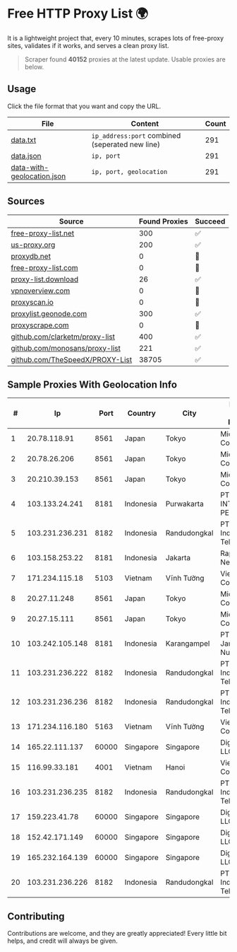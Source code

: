 
# Free HTTP Proxy List 🌍

It is a lightweight project that, every 10 minutes, scrapes lots of free-proxy sites, validates if it works, and serves a clean proxy list.


> Scraper found **40152** proxies at the latest update. Usable proxies are below.

## Usage

Click the file format that you want and copy the URL.


|File|Content|Count|
|----|-------|-----|
|[data.txt](https://raw.githubusercontent.com/themiralay/Proxy-List-World/master/data.txt)|`ip_address:port` combined (seperated new line)|291|
|[data.json](https://raw.githubusercontent.com/themiralay/Proxy-List-World/master/data.json)|`ip, port`|291|
|[data-with-geolocation.json](https://raw.githubusercontent.com/themiralay/Proxy-List-World/master/data-with-geolocation.json)|`ip, port, geolocation`|291|

## Sources

|Source|Found Proxies|Succeed|
|------|-------------|-------|
|[free-proxy-list.net](https://free-proxy-list.net)|300|✅|
|[us-proxy.org](https://www.us-proxy.org)|200|✅|
|[proxydb.net](http://proxydb.net)|0|🚫|
|[free-proxy-list.com](https://free-proxy-list.com/?page=&port=&type%5B%5D=http&type%5B%5D=https&up_time=0&search=Search)|0|🚫|
|[proxy-list.download](https://www.proxy-list.download/HTTP)|26|✅|
|[vpnoverview.com](https://vpnoverview.com/privacy/anonymous-browsing/free-proxy-servers)|0|🚫|
|[proxyscan.io](https://www.proxyscan.io)|0|🚫|
|[proxylist.geonode.com](https://proxylist.geonode.com/api/proxy-list?limit=300&page=1&sort_by=lastChecked&sort_type=desc&protocols=http,https)|300|✅|
|[proxyscrape.com](https://api.proxyscrape.com/v2/?request=displayproxies&protocol=http&timeout=10000&country=all&ssl=all&anonymity=all)|0|🚫|
|[github.com/clarketm/proxy-list](https://raw.githubusercontent.com/clarketm/proxy-list/master/proxy-list-raw.txt)|400|✅|
|[github.com/monosans/proxy-list](https://raw.githubusercontent.com/monosans/proxy-list/main/proxies/http.txt)|221|✅|
|[github.com/TheSpeedX/PROXY-List](https://raw.githubusercontent.com/TheSpeedX/PROXY-List/master/http.txt)|38705|✅|


## Sample Proxies With Geolocation Info

|#|Ip|Port|Country|City|Internet Service Provider|
|-|--|----|-------|----|-------------------------|
|1|20.78.118.91|8561|Japan|Tokyo|Microsoft Corporation|
|2|20.78.26.206|8561|Japan|Tokyo|Microsoft Corporation|
|3|20.210.39.153|8561|Japan|Tokyo|Microsoft Corporation|
|4|103.133.24.241|8181|Indonesia|Purwakarta|PT PHATRIA INTI PERSADA|
|5|103.231.236.231|8182|Indonesia|Randudongkal|PT Level Indodata Teknologi|
|6|103.158.253.22|8181|Indonesia|Jakarta|Rapid Network|
|7|171.234.115.18|5103|Vietnam|Vĩnh Tường|Viettel Corporation|
|8|20.27.11.248|8561|Japan|Tokyo|Microsoft Corporation|
|9|20.27.15.111|8561|Japan|Tokyo|Microsoft Corporation|
|10|103.242.105.148|8181|Indonesia|Karangampel|PT Lintas Jaringan Nusantara|
|11|103.231.236.222|8182|Indonesia|Randudongkal|PT Level Indodata Teknologi|
|12|103.231.236.236|8182|Indonesia|Randudongkal|PT Level Indodata Teknologi|
|13|171.234.116.180|5163|Vietnam|Vĩnh Tường|Viettel Corporation|
|14|165.22.111.137|60000|Singapore|Singapore|DigitalOcean, LLC|
|15|116.99.33.181|4001|Vietnam|Hanoi|Viettel Corporation|
|16|103.231.236.235|8182|Indonesia|Randudongkal|PT Level Indodata Teknologi|
|17|159.223.41.78|60000|Singapore|Singapore|DigitalOcean, LLC|
|18|152.42.171.149|60000|Singapore|Singapore|DigitalOcean, LLC|
|19|165.232.164.139|60000|Singapore|Singapore|DigitalOcean, LLC|
|20|103.231.236.226|8182|Indonesia|Randudongkal|PT Level Indodata Teknologi|



## Contributing

Contributions are welcome, and they are greatly appreciated! Every
little bit helps, and credit will always be given.

